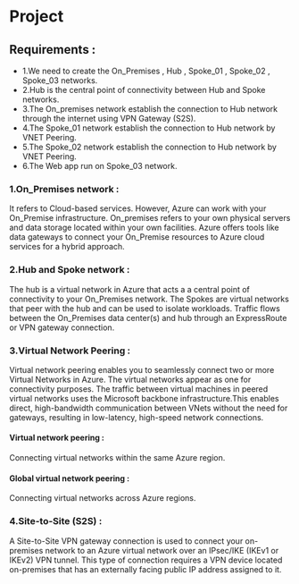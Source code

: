 # Project

## Requirements :

- 1.We need to create the On_Premises , Hub , Spoke_01 , Spoke_02 , Spoke_03 networks.
- 2.Hub is the central point of connectivity between Hub and Spoke networks.
- 3.The On_premises network establish the connection to Hub network through the internet using VPN Gateway (S2S).
- 4.The Spoke_01 network establish the connection to Hub network by VNET Peering.
- 5.The Spoke_02 network establish the connection to Hub network by VNET Peering.
- 6.The Web app run on Spoke_03 network.  

### 1.On_Premises network :

It refers to Cloud-based services. However, Azure can work with your On_Premise infrastructure. On_premises refers to your own physical servers and data storage located within your own facilities. Azure offers tools like data gateways to connect your On_Premise resources to Azure cloud services for a hybrid approach.

### 2.Hub and Spoke network :

The hub is a virtual network in Azure that acts a a central point of connectivity to your On_Premises network. The Spokes are virtual networks that peer with the hub and can be used to isolate workloads. Traffic flows between the On_Premises data center(s) and hub through an ExpressRoute or VPN gateway connection.

### 3.Virtual Network Peering :

Virtual network peering enables you to seamlessly connect two or more Virtual Networks in Azure. The virtual networks appear as one for connectivity purposes. The traffic between virtual machines in peered virtual networks uses the Microsoft backbone infrastructure.This enables direct, high-bandwidth communication between VNets without the need for gateways, resulting in low-latency, high-speed network connections.
#### Virtual network peering : 
Connecting virtual networks within the same Azure region.
#### Global virtual network peering : 
Connecting virtual networks across Azure regions.

### 4.Site-to-Site (S2S) :
A Site-to-Site VPN gateway connection is used to connect your on-premises network to an Azure virtual network over an IPsec/IKE (IKEv1 or IKEv2) VPN tunnel. This type of connection requires a VPN device located on-premises that has an externally facing public IP address assigned to it.
